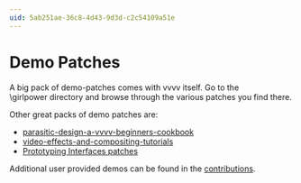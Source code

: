 ```yaml
---
uid: 5ab251ae-36c8-4d43-9d3d-c2c54109a51e
---
```


# Demo Patches
A big pack of demo-patches comes with vvvv itself. Go to the  
 \girlpower
directory and browse through the various patches you find there.  

Other great packs of demo patches are:  
* <a href="https://vvvv.org/contribution/parasitic-design-a-vvvv-beginners-cookbook" class="extURL contribution" target="_blank">parasitic-design-a-vvvv-beginners-cookbook</a>  
* <a href="https://vvvv.org/contribution/video-effects-and-compositing-tutorials" class="extURL contribution" target="_blank">video-effects-and-compositing-tutorials</a>  
* <a href="http://prototypinginterfaces.com/category/patches/" class="extURL" target="_blank">Prototyping Interfaces patches</a>  

Additional user provided demos can be found in the <a href="https://vvvv.org/contributions/1353/all" class="extURL" target="_blank">contributions</a>.